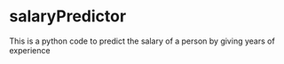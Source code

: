# salaryPredictor
This is a python code to predict the salary of a person by giving years of experience 
